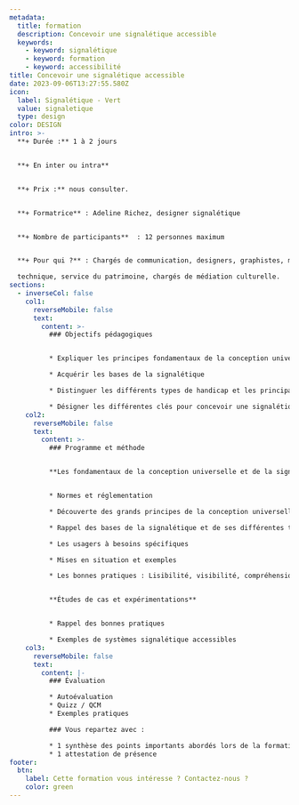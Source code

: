 ```yaml
---
metadata:
  title: formation
  description: Concevoir une signalétique accessible
  keywords:
    - keyword: signalétique
    - keyword: formation
    - keyword: accessibilité
title: Concevoir une signalétique accessible
date: 2023-09-06T13:27:55.580Z
icon:
  label: Signalétique - Vert
  value: signaletique
  type: design
color: DESIGN
intro: >-
  **+ Durée :** 1 à 2 jours


  **+﻿ En inter ou intra**


  **+﻿ Prix :** nous consulter.


  **+ Formatrice** : Adeline Richez, designer signalétique


  **+ Nombre de participants**  : 12 personnes maximum


  **+ Pour qui ?** : Chargés de communication, designers, graphistes, maquettistes, référent handicap, service

  technique, service du patrimoine, chargés de médiation culturelle.
sections:
  - inverseCol: false
    col1:
      reverseMobile: false
      text:
        content: >-
          ### O﻿bjectifs pédagogiques


          * Expliquer les principes fondamentaux de la conception universelle

          * Acquérir les bases de la signalétique

          * Distinguer les différents types de handicap et les principaux besoins associés en termes de signalétique

          * Désigner les différentes clés pour concevoir une signalétique accessible
    col2:
      reverseMobile: false
      text:
        content: >-
          ### Programme et méthode


          **Les fondamentaux de la conception universelle et de la signalétique accessible**


          * Normes et réglementation

          * Découverte des grands principes de la conception universelle (Design For All).

          * Rappel des bases de la signalétique et de ses différentes typologies

          * Les usagers à besoins spécifiques

          * Mises en situation et exemples

          * Les bonnes pratiques : Lisibilité, visibilité, compréhension.


          **Études de cas et expérimentations**


          * Rappel des bonnes pratiques

          * Exemples de systèmes signalétique accessibles
    col3:
      reverseMobile: false
      text:
        content: |-
          ### Évaluation

          * Autoévaluation
          * Quizz / QCM
          * Exemples pratiques

          ### Vous repartez avec : 

          * 1 synthèse des points importants abordés lors de la formation
          * 1 attestation de présence
footer:
  btn:
    label: Cette formation vous intéresse ? Contactez-nous ?
    color: green
---
```

